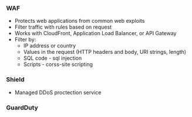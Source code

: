 ### WAF
* Protects web applications from common web exploits
* Filter traffic with rules based on request
* Works with CloudFront, Application Load Balancer, or API Gateway
* Filter by:
  * IP address or country
  * Values in the request (HTTP headers and body, URI strings, length)
  * SQL code - sql injection
  * Scripts - corss-site scripting

### Shield
* Managed DDoS proctection service

### GuardDuty
